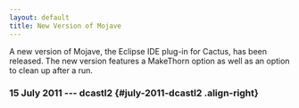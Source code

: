 ```yaml
---
layout: default
title: New Version of Mojave
---
```

A new version of Mojave, the Eclipse IDE plug-in for Cactus, has been
released. The new version features a MakeThorn option as well as an
option to clean up after a run.

### 15 July 2011 --- dcastl2 {#july-2011-dcastl2 .align-right}
